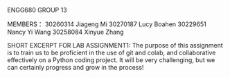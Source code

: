 ENGG680 GROUP 13

MEMBERS：
30260314 Jiageng Mi
30270187 Lucy Boahen
30229651 Nancy Yi Wang
30258084 Xinyue Zhang

SHORT EXCERPT FOR LAB ASSIGNMENT1:
The purpose of this assignment is to train us to be proficient in the use of git and colab, and collaborative effectively on a Python coding project.
It will be very challenging, but we can certainly progress and grow in the process!
